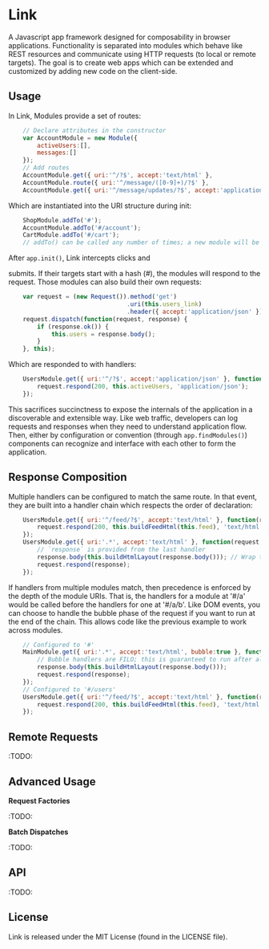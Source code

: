 # Link

A Javascript app framework designed for composability in browser applications. Functionality is
separated into modules which behave like REST resources and communicate using HTTP requests
(to local or remote targets). The goal is to create web apps which can be extended and customized
by adding new code on the client-side.

## Usage

In Link, Modules provide a set of routes:

```javascript
    // Declare attributes in the constructor
    var AccountModule = new Module({
        activeUsers:[],
        messages:[]
    });
    // Add routes
    AccountModule.get({ uri:'^/?$', accept:'text/html' },                        dashboardHandler);
    AccountModule.route({ uri:'^/message/([0-9]+)/?$' },                         messageHandler);
    AccountModule.get({ uri:'^/message/updates/?$', accept:'application/json' }, messageUpdatesHandler);
```

Which are instantiated into the URI structure during init:

```javascript
    ShopModule.addTo('#');
    AccountModule.addTo('#/account');
    CartModule.addTo('#/cart');
    // addTo() can be called any number of times; a new module will be instantiated for each
```

After `app.init()`, Link intercepts <a> clicks and <form> submits. If their targets start with
a hash (#), the modules will respond to the request. Those modules can also build their own requests:

```javascript
    var request = (new Request()).method('get')
                                 .uri(this.users_link)
                                 .header({ accept:'application/json' });
    request.dispatch(function(request, response) {
        if (response.ok()) {
            this.users = response.body();
        }
    }, this);
```

Which are responded to with handlers:

```javascript
    UsersModule.get({ uri:'^/?$', accept:'application/json' }, function(request) {
        request.respond(200, this.activeUsers, 'application/json');
    });
```

This sacrifices succinctness to expose the internals of the application in a discoverable
and extensible way. Like web traffic, developers can log requests and responses when they need
to understand application flow. Then, either by configuration or convention (through
`app.findModules()`) components can recognize and interface with each other to form the application.

## Response Composition

Multiple handlers can be configured to match the same route. In that event, they are built into a
handler chain which respects the order of declaration:

```javascript
    UsersModule.get({ uri:'^/feed/?$', accept:'text/html' }, function(request) {
        request.respond(200, this.buildFeedHtml(this.feed), 'text/html');
    });
    UsersModule.get({ uri:'.*', accept:'text/html' }, function(request, response) {
        // `response` is provided from the last handler
        response.body(this.buildHtmlLayout(response.body())); // Wrap the response body with our layout
        request.respond(response);
    });
```

If handlers from multiple modules match, then precedence is enforced by the depth of the module
URIs. That is, the handlers for a module at '#/a' would be called before the handlers for one at
'#/a/b'. Like DOM events, you can choose to handle the bubble phase of the request if you want
to run at the end of the chain. This allows code like the previous example to work across modules.

```javascript
    // Configured to '#'
    MainModule.get({ uri:'.*', accept:'text/html', bubble:true }, function(request, response) {
        // Bubble handlers are FILO; this is guaranteed to run after all sub-module handlers
        response.body(this.buildHtmlLayout(response.body()));
        request.respond(response);
    });
    // Configured to '#/users'
    UsersModule.get({ uri:'^/feed/?$', accept:'text/html' }, function(request) {
        request.respond(200, this.buildFeedHtml(this.feed), 'text/html');
    });
```

## Remote Requests

:TODO:

## Advanced Usage

**Request Factories**

:TODO:

**Batch Dispatches**

:TODO:

## API

:TODO:

## License

Link is released under the MIT License (found in the LICENSE file).